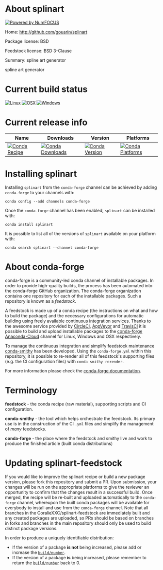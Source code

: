 About splinart
==============

[![Powered by NumFOCUS](https://img.shields.io/badge/powered%20by-NumFOCUS-orange.svg?style=flat&colorA=E1523D&colorB=007D8A)](http://numfocus.org)

Home: http://github.com/gouarin/splinart

Package license: BSD

Feedstock license: BSD 3-Clause

Summary: spline art generator

spline art generator

Current build status
====================

[![Linux](https://img.shields.io/circleci/project/github/CoralieXXC/splinart-feedstock/master.svg?label=Linux)](https://circleci.com/gh/CoralieXXC/splinart-feedstock)
[![OSX](https://img.shields.io/travis/CoralieXXC/splinart-feedstock/master.svg?label=macOS)](https://travis-ci.org/CoralieXXC/splinart-feedstock)
[![Windows](https://img.shields.io/appveyor/ci/CoralieXXC/splinart-feedstock/master.svg?label=Windows)](https://ci.appveyor.com/project/CoralieXXC/splinart-feedstock/branch/master)

Current release info
====================

| Name | Downloads | Version | Platforms |
| --- | --- | --- | --- |
| [![Conda Recipe](https://img.shields.io/badge/recipe-splinart-green.svg)](https://anaconda.org/conda-forge/splinart) | [![Conda Downloads](https://img.shields.io/conda/dn/conda-forge/splinart.svg)](https://anaconda.org/conda-forge/splinart) | [![Conda Version](https://img.shields.io/conda/vn/conda-forge/splinart.svg)](https://anaconda.org/conda-forge/splinart) | [![Conda Platforms](https://img.shields.io/conda/pn/conda-forge/splinart.svg)](https://anaconda.org/conda-forge/splinart) |

Installing splinart
===================

Installing `splinart` from the `conda-forge` channel can be achieved by adding `conda-forge` to your channels with:

```
conda config --add channels conda-forge
```

Once the `conda-forge` channel has been enabled, `splinart` can be installed with:

```
conda install splinart
```

It is possible to list all of the versions of `splinart` available on your platform with:

```
conda search splinart --channel conda-forge
```


About conda-forge
=================

conda-forge is a community-led conda channel of installable packages.
In order to provide high-quality builds, the process has been automated into the
conda-forge GitHub organization. The conda-forge organization contains one repository
for each of the installable packages. Such a repository is known as a *feedstock*.

A feedstock is made up of a conda recipe (the instructions on what and how to build
the package) and the necessary configurations for automatic building using freely
available continuous integration services. Thanks to the awesome service provided by
[CircleCI](https://circleci.com/), [AppVeyor](https://www.appveyor.com/)
and [TravisCI](https://travis-ci.org/) it is possible to build and upload installable
packages to the [conda-forge](https://anaconda.org/conda-forge)
[Anaconda-Cloud](https://anaconda.org/) channel for Linux, Windows and OSX respectively.

To manage the continuous integration and simplify feedstock maintenance
[conda-smithy](https://github.com/conda-forge/conda-smithy) has been developed.
Using the ``conda-forge.yml`` within this repository, it is possible to re-render all of
this feedstock's supporting files (e.g. the CI configuration files) with ``conda smithy rerender``.

For more information please check the [conda-forge documentation](https://conda-forge.org/docs/).

Terminology
===========

**feedstock** - the conda recipe (raw material), supporting scripts and CI configuration.

**conda-smithy** - the tool which helps orchestrate the feedstock.
                   Its primary use is in the construction of the CI ``.yml`` files
                   and simplify the management of *many* feedstocks.

**conda-forge** - the place where the feedstock and smithy live and work to
                  produce the finished article (built conda distributions)


Updating splinart-feedstock
===========================

If you would like to improve the splinart recipe or build a new
package version, please fork this repository and submit a PR. Upon submission,
your changes will be run on the appropriate platforms to give the reviewer an
opportunity to confirm that the changes result in a successful build. Once
merged, the recipe will be re-built and uploaded automatically to the
`conda-forge` channel, whereupon the built conda packages will be available for
everybody to install and use from the `conda-forge` channel.
Note that all branches in the CoralieXXC/splinart-feedstock are
immediately built and any created packages are uploaded, so PRs should be based
on branches in forks and branches in the main repository should only be used to
build distinct package versions.

In order to produce a uniquely identifiable distribution:
 * If the version of a package **is not** being increased, please add or increase
   the [``build/number``](https://conda.io/docs/user-guide/tasks/build-packages/define-metadata.html#build-number-and-string).
 * If the version of a package **is** being increased, please remember to return
   the [``build/number``](https://conda.io/docs/user-guide/tasks/build-packages/define-metadata.html#build-number-and-string)
   back to 0.
